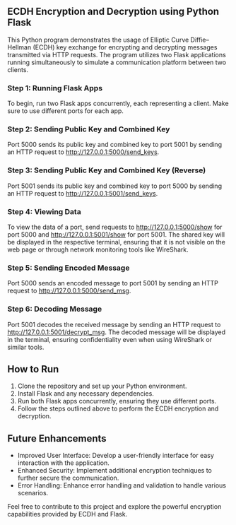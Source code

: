 ## ECDH Encryption and Decryption using Python Flask

This Python program demonstrates the usage of Elliptic Curve Diffie–Hellman (ECDH) key exchange for encrypting and decrypting messages transmitted via HTTP requests. The program utilizes two Flask applications running simultaneously to simulate a communication platform between two clients.

### Step 1: Running Flask Apps
To begin, run two Flask apps concurrently, each representing a client. Make sure to use different ports for each app.

### Step 2: Sending Public Key and Combined Key
Port 5000 sends its public key and combined key to port 5001 by sending an HTTP request to http://127.0.0.1:5000/send_keys.

### Step 3: Sending Public Key and Combined Key (Reverse)
Port 5001 sends its public key and combined key to port 5000 by sending an HTTP request to http://127.0.0.1:5001/send_keys.

### Step 4: Viewing Data
To view the data of a port, send requests to http://127.0.0.1:5000/show for port 5000 and http://127.0.0.1:5001/show for port 5001. The shared key will be displayed in the respective terminal, ensuring that it is not visible on the web page or through network monitoring tools like WireShark.

### Step 5: Sending Encoded Message
Port 5000 sends an encoded message to port 5001 by sending an HTTP request to http://127.0.0.1:5000/send_msg.

### Step 6: Decoding Message
Port 5001 decodes the received message by sending an HTTP request to http://127.0.0.1:5001/decrypt_msg. The decoded message will be displayed in the terminal, ensuring confidentiality even when using WireShark or similar tools.

## How to Run
1. Clone the repository and set up your Python environment.
2. Install Flask and any necessary dependencies.
3. Run both Flask apps concurrently, ensuring they use different ports.
4. Follow the steps outlined above to perform the ECDH encryption and decryption.

## Future Enhancements
- Improved User Interface: Develop a user-friendly interface for easy interaction with the application.
- Enhanced Security: Implement additional encryption techniques to further secure the communication.
- Error Handling: Enhance error handling and validation to handle various scenarios.

Feel free to contribute to this project and explore the powerful encryption capabilities provided by ECDH and Flask.
